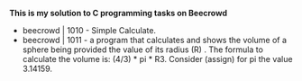 **This is my solution to C programming tasks on Beecrowd**
- beecrowd | 1010 - Simple Calculate.
- beecrowd | 1011 -  a program that calculates and shows the volume of a sphere being provided 
	the value of its radius (R) . The formula to calculate the volume is: (4/3) * pi * R3. 
	Consider (assign) for pi the value 3.14159.

